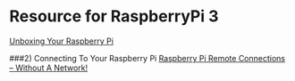# Resource for RaspberryPi 3

<a href="http://www.youtube.com/watch?v=-6OGuhLtKbU" target="_blank">Unboxing Your Raspberry Pi</a>

###2) Connecting To Your Raspberry Pi
[Raspberry Pi Remote Connections – Without A Network!](https://pihw.wordpress.com/guides/direct-network-connection/)
